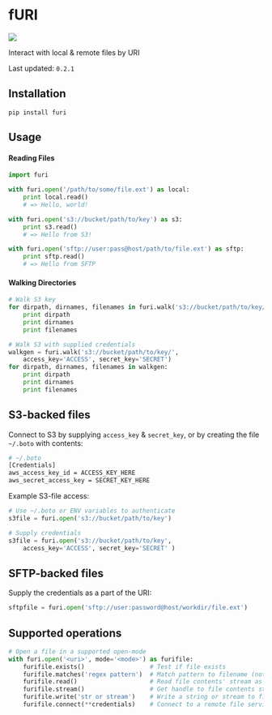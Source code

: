 # fURI

<img src="https://travis-ci.org/amancevice/furi.svg?branch=master"/>

Interact with local &amp; remote files by URI

Last updated: `0.2.1`


## Installation

```
pip install furi
```


## Usage

#### Reading Files

```python
import furi

with furi.open('/path/to/some/file.ext') as local:
    print local.read()
    # => Hello, world!

with furi.open('s3://bucket/path/to/key') as s3:
    print s3.read()
    # => Hello from S3!

with furi.open('sftp://user:pass@host/path/to/file.ext') as sftp:
    print sftp.read()
    # => Hello from SFTP
```

#### Walking Directories

```python
# Walk S3 key
for dirpath, dirnames, filenames in furi.walk('s3://bucket/path/to/key/'):
    print dirpath
    print dirnames
    print filenames

# Walk S3 with supplied credentials
walkgen = furi.walk('s3://bucket/path/to/key/',
    access_key='ACCESS', secret_key='SECRET')
for dirpath, dirnames, filenames in walkgen:
    print dirpath
    print dirnames
    print filenames

```

## S3-backed files

Connect to S3 by supplying `access_key` & `secret_key`, or by creating the file `~/.boto` with contents:

```bash
# ~/.boto
[Credentials]
aws_access_key_id = ACCESS_KEY_HERE
aws_secret_access_key = SECRET_KEY_HERE
```

Example S3-file access:

```python
# Use ~/.boto or ENV variables to authenticate
s3file = furi.open('s3://bucket/path/to/key')

# Supply credentials
s3file = furi.open('s3://bucket/path/to/key', 
    access_key='ACCESS', secret_key='SECRET' )
```


## SFTP-backed files

Supply the credentials as a part of the URI:

```python
sftpfile = furi.open('sftp://user:password@host/workdir/file.ext')
```


## Supported operations

```python
# Open a file in a supported open-mode
with furi.open('<uri>', mode='<mode>') as furifile: 
    furifile.exists()                  # Test if file exists
    furifile.matches('regex pattern')  # Match pattern to filename (not including path)
    furifile.read()                    # Read file contents' stream as string
    furifile.stream()                  # Get handle to file contents stream
    furifile.write('str or stream')    # Write a string or stream to file
    furifile.connect(**credentials)    # Connect to a remote file service (such as S3)
```
